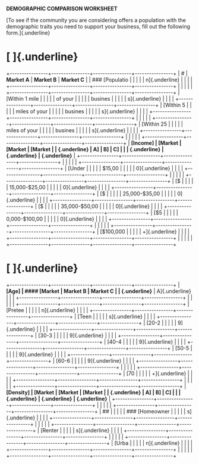**DEMOGRAPHIC COMPARISON WORKSHEET**

[To see if the community you are considering offers a population with
the demographic traits you need to support your business, fill out the
following form.]{.underline}

# [    ]{.underline}

+----------------+----------------+----------------+----------------+
| #              | **Market A**   | **Market B**   | **Market C**   |
| ### [Populatio |                |                |                |
| n]{.underline} |                |                |                |
+----------------+----------------+----------------+----------------+
|                |                |                |                |
+----------------+----------------+----------------+----------------+
| [Within 1 mile |                |                |                |
| of your        |                |                |                |
| busines        |                |                |                |
| s]{.underline} |                |                |                |
+----------------+----------------+----------------+----------------+
| [Within 5      |                |                |                |
| miles of your  |                |                |                |
| busines        |                |                |                |
| s]{.underline} |                |                |                |
+----------------+----------------+----------------+----------------+
|                |                |                |                |
+----------------+----------------+----------------+----------------+
| [Within 25     |                |                |                |
| miles of your  |                |                |                |
| busines        |                |                |                |
| s]{.underline} |                |                |                |
+----------------+----------------+----------------+----------------+
|                |                |                |                |
+----------------+----------------+----------------+----------------+
| **[Income]     | **[Market      | **[Market      | **[Market      |
| {.underline}** | A]             | B]             | C]             |
|                | {.underline}** | {.underline}** | {.underline}** |
+----------------+----------------+----------------+----------------+
|                |                |                |                |
+----------------+----------------+----------------+----------------+
| [Under         |                |                |                |
| \$15,00        |                |                |                |
| 0]{.underline} |                |                |                |
+----------------+----------------+----------------+----------------+
|                |                |                |                |
+----------------+----------------+----------------+----------------+
| [\$            |                |                |                |
| 15,000-\$25,00 |                |                |                |
| 0]{.underline} |                |                |                |
+----------------+----------------+----------------+----------------+
| [\$            |                |                |                |
| 25,000-\$35,00 |                |                |                |
| 0]{.underline} |                |                |                |
+----------------+----------------+----------------+----------------+
| [\$            |                |                |                |
| 35,000-\$50,00 |                |                |                |
| 0]{.underline} |                |                |                |
+----------------+----------------+----------------+----------------+
| [\$5           |                |                |                |
| 0,000-\$100,00 |                |                |                |
| 0]{.underline} |                |                |                |
+----------------+----------------+----------------+----------------+
|                |                |                |                |
+----------------+----------------+----------------+----------------+
| [\$100,000     |                |                |                |
| +]{.underline} |                |                |                |
+----------------+----------------+----------------+----------------+
|                |                |                |                |
+----------------+----------------+----------------+----------------+

# [  ]{.underline}

+----------------+----------------+----------------+----------------+
| **[Age]        | #### [Market   | **Market B**   | **Market C**   |
| {.underline}** | A]{.underline} |                |                |
+----------------+----------------+----------------+----------------+
|                |                |                |                |
+----------------+----------------+----------------+----------------+
| [Pretee        |                |                |                |
| n]{.underline} |                |                |                |
+----------------+----------------+----------------+----------------+
| [Teen          |                |                |                |
| s]{.underline} |                |                |                |
+----------------+----------------+----------------+----------------+
| [20-2          |                |                |                |
| 9]{.underline} |                |                |                |
+----------------+----------------+----------------+----------------+
| [30-3          |                |                |                |
| 9]{.underline} |                |                |                |
+----------------+----------------+----------------+----------------+
| [40-4          |                |                |                |
| 9]{.underline} |                |                |                |
+----------------+----------------+----------------+----------------+
| [50-5          |                |                |                |
| 9]{.underline} |                |                |                |
+----------------+----------------+----------------+----------------+
| [60-6          |                |                |                |
| 9]{.underline} |                |                |                |
+----------------+----------------+----------------+----------------+
|                |                |                |                |
+----------------+----------------+----------------+----------------+
| [70            |                |                |                |
| +]{.underline} |                |                |                |
+----------------+----------------+----------------+----------------+
|                |                |                |                |
+----------------+----------------+----------------+----------------+
| **[Density]    | **[Market      | **[Market      | **[Market      |
| {.underline}** | A]             | B]             | C]             |
|                | {.underline}** | {.underline}** | {.underline}** |
+----------------+----------------+----------------+----------------+
|                |                |                |                |
+----------------+----------------+----------------+----------------+
| ##             |                |                |                |
| ### [Homeowner |                |                |                |
| s]{.underline} |                |                |                |
+----------------+----------------+----------------+----------------+
|                |                |                |                |
+----------------+----------------+----------------+----------------+
| [Renter        |                |                |                |
| s]{.underline} |                |                |                |
+----------------+----------------+----------------+----------------+
|                |                |                |                |
+----------------+----------------+----------------+----------------+
| [Urba          |                |                |                |
| n]{.underline} |                |                |                |
+----------------+----------------+----------------+----------------+
|                |                |                |                |
+----------------+----------------+----------------+----------------+
